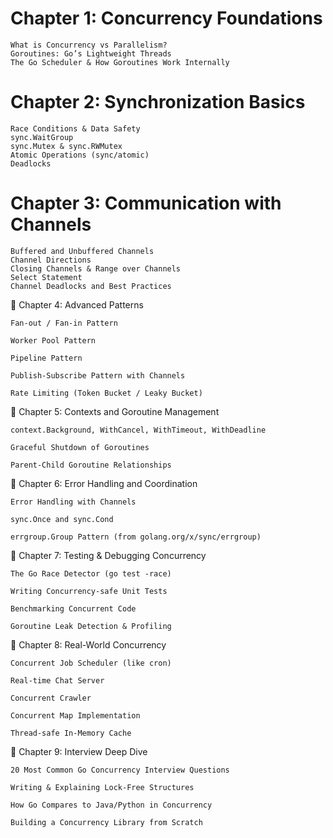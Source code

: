 # Chapter 1: Concurrency Foundations
    What is Concurrency vs Parallelism?
    Goroutines: Go’s Lightweight Threads
    The Go Scheduler & How Goroutines Work Internally

# Chapter 2: Synchronization Basics
    Race Conditions & Data Safety
    sync.WaitGroup
    sync.Mutex & sync.RWMutex
    Atomic Operations (sync/atomic)
    Deadlocks

# Chapter 3: Communication with Channels
    Buffered and Unbuffered Channels
    Channel Directions
    Closing Channels & Range over Channels
    Select Statement
    Channel Deadlocks and Best Practices

🔹 Chapter 4: Advanced Patterns

    Fan-out / Fan-in Pattern

    Worker Pool Pattern

    Pipeline Pattern

    Publish-Subscribe Pattern with Channels

    Rate Limiting (Token Bucket / Leaky Bucket)

🔹 Chapter 5: Contexts and Goroutine Management

    context.Background, WithCancel, WithTimeout, WithDeadline

    Graceful Shutdown of Goroutines

    Parent-Child Goroutine Relationships

🔹 Chapter 6: Error Handling and Coordination

    Error Handling with Channels

    sync.Once and sync.Cond

    errgroup.Group Pattern (from golang.org/x/sync/errgroup)

🔹 Chapter 7: Testing & Debugging Concurrency

    The Go Race Detector (go test -race)

    Writing Concurrency-safe Unit Tests

    Benchmarking Concurrent Code

    Goroutine Leak Detection & Profiling

🔹 Chapter 8: Real-World Concurrency

    Concurrent Job Scheduler (like cron)

    Real-time Chat Server

    Concurrent Crawler

    Concurrent Map Implementation

    Thread-safe In-Memory Cache

🔹 Chapter 9: Interview Deep Dive

    20 Most Common Go Concurrency Interview Questions

    Writing & Explaining Lock-Free Structures

    How Go Compares to Java/Python in Concurrency

    Building a Concurrency Library from Scratch